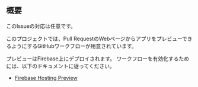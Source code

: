 ## 概要

このIssueの対応は任意です。

このプロジェクトでは、Pull RequestのWebページからアプリをプレビューできるようにするGitHubワークフローが用意されています。

プレビューはFirebase上にデプロイされます。
ワークフローを有効化するためには、以下のドキュメントに従ってください。

- [Firebase Hosting Preview]

<!-- Links -->
[Firebase Hosting Preview]: https://github.com/yumemi-inc/flutter-mobile-project-template/blob/main/docs/FIREBASE_HOSTING_PREVIEW.md
